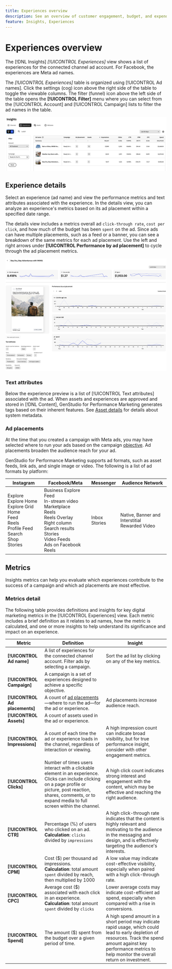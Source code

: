 ```yaml
---
title: Experiences overview
description: See an overview of customer engagement, budget, and expenditures for experiences and ad performance in Adobe GenStudio for Performance Marketing.
feature: Insights, Experiences
---
```

# Experiences overview

The [!DNL Insights] _[!UICONTROL Experiences]_ view shows a list of experiences for the connected channel ad account. For Facebook, the experiences are Meta ad names.

The _[!UICONTROL Experiences]_ table is organized using [!UICONTROL Ad names]. Click the settings (cog) icon above the right side of the table to toggle the viewable columns. The filter (funnel) icon above the left side of the table opens the **[!UICONTROL Filter]** menu where you can select from the [!UICONTROL Account] and [!UICONTROL Campaign] lists to filter the ad names in the table.

![Experiences filter and table](../../assets/insights-experiences-filter.png)

## Experience details

Select an experience (ad name) and view the performance metrics and text attributes associated with the experience. In the details view, you can analyze an experience's metrics based on its ad placement within a specified date range.

The details view includes a metrics overall ad `click-through rate`, `cost per click`, and how much of the budget has been `spent` on the ad. Since ads can have multiple placements, such as a feed or a banner, you can see a breakdown of the same metrics for each ad placement. Use the left and right arrows under **[!UICONTROL Performance by ad placement]** to cycle through the ad placement metrics.

![Ad details with metrics and ad placements](../../assets/insights-ad-details.png)

### Text attributes

Below the experience preview is a list of [!UICONTROL Text attributes] associated with the ad. When assets and experiences are approved and stored in [!DNL Content], GenStudio for Performance Marketing generates tags based on their inherent features. See [Asset details](../content/asset-details.md#system-metadata) for details about system metadata.

### Ad placements

At the time that you created a campaign with Meta ads, you may have selected where to run your ads based on the campaign [objective](channels.md#objectives). Ad placements broaden the audience reach for your ad.

GenStudio for Performance Marketing supports ad formats, such as asset feeds, link ads, and single image or video. The following is a list of ad formats by platform:

| Instagram    | Facebook/Meta    | Messenger    | Audience Network |
| ------------ | ---------------- | ------------ | ---------------- |
| Explore<br>Explore Home<br>Explore Grid Home<br>Feed<br>Reels<br>Profile Feed<br>Search<br>Shop<br>Stories | Business Explore<br>Feed<br>In-stream video<br>Marketplace<br>Reels<br>Reels Overlay<br>Right column<br>Search results<br>Stories<br>Video Feeds<br>Ads on Facebook Reels | Inbox<br>Stories | Native, Banner and Interstitial<br>Rewarded Video |

## Metrics

Insights metrics can help you evaluate which experiences contribute to the success of a campaign and which ad placements are most effective.

<!-- For example, -->

### Metrics detail

The following table provides definitions and insights for key digital marketing metrics in the [!UICONTROL Experiences] view. Each metric includes a brief definition as it relates to ad names, how the metric is calculated, and one or more insights to help understand its significance and impact on an experience.

| Metric                 | Definition                    | Insight                          |
| ---------------------- | ----------------------------- | -------------------------------- |
| **[!UICONTROL Ad name]** | A list of experiences for the connected channel account. Filter ads by selecting a campaign. | Sort the ad list by clicking on any of the key metrics. |
| **[!UICONTROL Campaign]**  | A campaign is a set of experiences designed to achieve a specific objective. | |
| **[!UICONTROL Ad placements]** | A count of [ad placements](#ad-placements)—where to run the ad—for the ad or experience. | Ad placements increase audience reach. |
| **[!UICONTROL Assets]** | A count of assets used in the ad or experience. | |
| **[!UICONTROL Impressions]** | A count of each time the ad or experience loads in the channel, regardless of interaction or viewing. | A high impression count can indicate broad visibility, but for true performance insight, consider with other engagement metrics. |
| **[!UICONTROL Clicks]**      | Number of times users interact with a clickable element in an experience. Clicks can include clicking on a page profile or picture, post reaction, shares, comments, or to expand media to full screen within the channel. | A high click count indicates strong interest and engagement with the content, which may be effective and reaching the right audience. |
| **[!UICONTROL CTR]**         | Percentage (%) of users who clicked on an ad.<br>**Calculation**: `clicks` divided by `impressions` | A high click-through rate indicates that the content is highly relevant and motivating to the audience in the messaging and design, and is effectively targeting the audience's interests. |
| **[!UICONTROL CPM]**         | Cost ($) per thousand ad impressions.<br>**Calculation**: total amount `spent` divided by reach, then multiplied by 1000  | A low value may indicate cost-effective visibility, especially when paired with a high click-through rate. |
| **[!UICONTROL CPC]**         | Average cost ($) associated with each click in an experience.<br>**Calculation**: total amount `spent` divided by `clicks` | Lower average costs may indicate cost-efficient ad spend, especially when compared with a rise in conversions. |
| **[!UICONTROL Spend]**       | The amount ($) spent from the budget over a given period of time. | A high spend amount in a short period may indicate rapid usage, which could lead to early depletion of resources. Track the spend amount against key performance metrics to help monitor the overall return on investment. |
